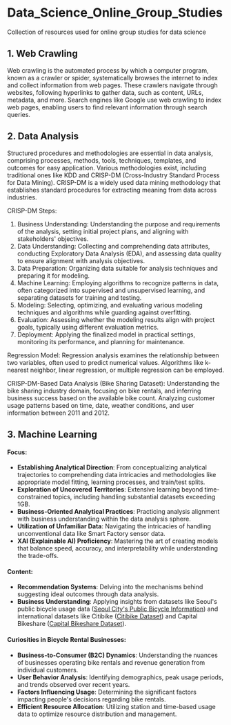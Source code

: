 # Data_Science_Online_Group_Studies
Collection of resources used for online group studies for data science


## 1. Web Crawling
Web crawling is the automated process by which a computer program, known as a crawler or spider, systematically browses the internet to index and collect information from web pages. These crawlers navigate through websites, following hyperlinks to gather data, such as content, URLs, metadata, and more. Search engines like Google use web crawling to index web pages, enabling users to find relevant information through search queries.

## 2. Data Analysis
Structured procedures and methodologies are essential in data analysis, comprising processes, methods, tools, techniques, templates, and outcomes for easy application. Various methodologies exist, including traditional ones like KDD and CRISP-DM (Cross-Industry Standard Process for Data Mining). CRISP-DM is a widely used data mining methodology that establishes standard procedures for extracting meaning from data across industries.

CRISP-DM Steps:
1. Business Understanding: Understanding the purpose and requirements of the analysis, setting initial project plans, and aligning with stakeholders' objectives.
2. Data Understanding: Collecting and comprehending data attributes, conducting Exploratory Data Analysis (EDA), and assessing data quality to ensure alignment with analysis objectives.
3. Data Preparation: Organizing data suitable for analysis techniques and preparing it for modeling.
4. Machine Learning: Employing algorithms to recognize patterns in data, often categorized into supervised and unsupervised learning, and separating datasets for training and testing.
5. Modeling: Selecting, optimizing, and evaluating various modeling techniques and algorithms while guarding against overfitting.
6. Evaluation: Assessing whether the modeling results align with project goals, typically using different evaluation metrics.
7. Deployment: Applying the finalized model in practical settings, monitoring its performance, and planning for maintenance.

Regression Model:
Regression analysis examines the relationship between two variables, often used to predict numerical values. Algorithms like k-nearest neighbor, linear regression, or multiple regression can be employed.

CRISP-DM-Based Data Analysis (Bike Sharing Dataset):
Understanding the bike sharing industry domain, focusing on bike rentals, and inferring business success based on the available bike count. Analyzing customer usage patterns based on time, date, weather conditions, and user information between 2011 and 2012.

## 3. Machine Learning
#### Focus:
- **Establishing Analytical Direction**: From conceptualizing analytical trajectories to comprehending data intricacies and methodologies like appropriate model fitting, learning processes, and train/test splits.
- **Exploration of Uncovered Territories**: Extensive learning beyond time-constrained topics, including handling substantial datasets exceeding 1GB.
- **Business-Oriented Analytical Practices**: Practicing analysis alignment with business understanding within the data analysis sphere.
- **Utilization of Unfamiliar Data**: Navigating the intricacies of handling unconventional data like Smart Factory sensor data.
- **XAI (Explainable AI) Proficiency**: Mastering the art of creating models that balance speed, accuracy, and interpretability while understanding the trade-offs.

#### Content:
- **Recommendation Systems**: Delving into the mechanisms behind suggesting ideal outcomes through data analysis.
- **Business Understanding**: Applying insights from datasets like Seoul's public bicycle usage data ([Seoul City's Public Bicycle Information](https://data.seoul.go.kr/dataList/OA-15245/F/1/datasetView.do)) and international datasets like Citibike ([Citibike Dataset](https://ride.citibikenyc.com/system-data)) and Capital Bikeshare ([Capital Bikeshare Dataset](https://ride.citibikenyc.com/system-data)).
  
#### Curiosities in Bicycle Rental Businesses:
- **Business-to-Consumer (B2C) Dynamics**: Understanding the nuances of businesses operating bike rentals and revenue generation from individual customers.
- **User Behavior Analysis**: Identifying demographics, peak usage periods, and trends observed over recent years.
- **Factors Influencing Usage**: Determining the significant factors impacting people's decisions regarding bike rentals.
- **Efficient Resource Allocation**: Utilizing station and time-based usage data to optimize resource distribution and management.
